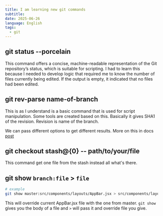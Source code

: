 ```yaml
---
title: I am learning new git commands
subtitle: 
date: 2025-06-26
language: English
tags:
  - git
---
```

##  git status --porcelain
This command offers a concise, machine-readable representation of the Git repository’s status, which is suitable for scripting. I had to learn this because I needed to develop logic that required me to know the number of files currently being edited. If the output is empty, it indicated that no files had been edited.

## git rev-parse name-of-branch
This is as I understand is a basic command that is used for script manipulation. Some tools are created based on this. Basically it gives SHA1 of the revision. Revision is name of the branch.

We can pass different options to get different results.  More on this in docs [post](https://git-scm.com/docs/git-rev-parse)

## git checkout stash@{0} -- path/to/your/file
This command get one file from the stash instead all what's there.

## git show `branch:file` > `file`

```bash
# example 
git show master:src/components/layouts/AppBar.jsx > src/components/layouts/AppBar.jsx
```
This will override current AppBar.jsx file with the one from master. `git show` gives you the body of a file and `>` will pass it and override file you give.